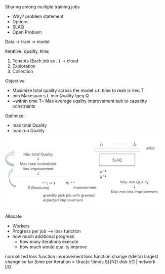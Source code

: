##

Sharing among multiple training jobs

- Why?
	problem statement
- Options
- SLAQ
- Open Problem

Data -> train -> model

iterative, quality, time

1. Tenants (Each job as ..) -> cloud
2. Exploration
3. Collection

Objective
- Maximize total quality across the model s.t. time to reah is \leq T
- min Makespan s.t. min Quality  \geq Q
- ~within time T~
	Max average uqality improvement sub to capacity constraints
	
Optimize:
* max total Quality
* max run Quality

![](./pic/SLAQ.PNG)

Allocate
- Workers
- Progress per job  --> loss function
- how much additional progress
	- how many iterations execute
	- how much would quality improve

	
normalized
	loss function improvement
		loss function change (\delta)
		largest change so far (time per iteration = \frac{c \times S}{N}) disk I/O | network I/O
		
